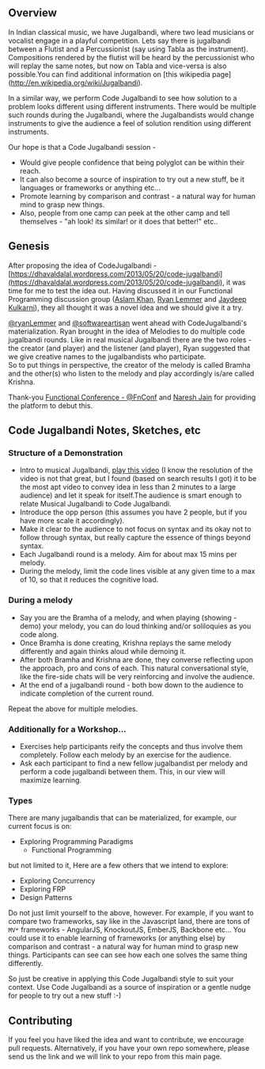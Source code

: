 ## Overview ##
In Indian classical music, we have Jugalbandi, where two lead musicians or vocalist engage in a playful competition. Lets say there is jugalbandi between a Flutist and a Percussionist (say using Tabla as the instrument). Compositions rendered by the flutist will be heard by the percussionist who will replay the same notes, but now on Tabla and vice-versa is also possible.You can find additional information on [this wikipedia page] (http://en.wikipedia.org/wiki/Jugalbandi).

In a similar way, we perform Code Jugalbandi to see how solution to a problem looks different using different instruments. There would be multiple such rounds during the Jugalbandi, where the Jugalbandists would change instruments to give the audience a feel of solution rendition using different instruments.

Our hope is that a Code Jugalbandi session -

* Would give people confidence that being polyglot can be within their reach.
* It can also become a source of inspiration to try out a new stuff, be it languages or frameworks or anything etc...
* Promote learning by comparison and contrast - a natural way for human mind to grasp new things.
* Also, people from one camp can peek at the other camp and tell themselves - "ah look! its similar! or it does that better!" etc..

## Genesis ##
After proposing the idea of CodeJugalbandi - [https://dhavaldalal.wordpress.com/2013/05/20/code-jugalbandi](https://dhavaldalal.wordpress.com/2013/05/20/code-jugalbandi), 
it was time for me to test the idea out.  Having discussed it in our Functional Programming discussion group 
([Aslam Khan](http://f3yourmind.net/), [Ryan Lemmer](https://github.com/uroboros) and [Jaydeep Kulkarni](https://www.linkedin.com/in/jaydeepk)), 
they all thought it was a novel idea and we should give it a try.  

[@ryanLemmer](https://twitter.com/ryanlemmer/) and [@softwareartisan](https://twitter.com/softwareartisan/) went ahead with CodeJugalbandi's materialization.  Ryan brought in the idea of Melodies to 
do multiple code jugalbandi rounds.  Like in real musical Jugalbandi there are the two roles - the creator (and player) and the listener (and player), Ryan suggested that we give creative names to the jugalbandists who participate.  
So to put things in perspective, the creator of the melody is called Bramha and the other(s) who listen to the melody and play accordingly is/are called Krishna.

Thank-you [Functional Conference - @FnConf](http://functionalconf.com/) and [Naresh Jain](https://nareshjain.com/)  for providing the platform to debut this.


## Code Jugalbandi Notes, Sketches, etc ##
### Structure of a Demonstration ###
* Intro to musical Jugalbandi, [play this video](http://www.youtube.com/embed/_WLwoQSIKv4?feature=player_detailpage) (I know the resolution of the video is not that great, but I found (based on search results I got) it to be the most apt video to convey idea in less
than 2 minutes to a large audience) and let it speak for itself.The audience is smart enough to relate Musical Jugalbandi to Code Jugalbandi.
* Introduce the opp person (this assumes you have 2 people, but if you have more scale it accordingly).
* Make it clear to the audience to not focus on syntax and its okay not to follow through syntax, but really capture the   essence of things beyond syntax.
* Each Jugalbandi round is a melody. Aim for about max 15 mins per melody.
* During the melody, limit the code lines visible at any given time to a max of 10, so that it reduces the cognitive
  load.


### During a melody ###
* Say you are the Bramha of a melody, and when playing (showing - demo) your melody, you can do loud thinking and/or soliloquies as you code along.
* Once Bramha is done creating, Krishna replays the same melody differently and again thinks aloud while demoing it.
* After both Bramha and Krishna are done, they converse reflecting upon the approach, pro and cons of each.  This natural conversational style, like the fire-side chats will be very reinforcing and involve the audience.
* At the end of a jugalbandi round - both bow down to the audience to indicate completion of the current round.

Repeat the above for multiple melodies.

### Additionally for a Workshop... ###

* Exercises help participants reify the concepts and thus involve them completely.  Follow each melody by an exercise for the audience.
* Ask each participant to find a new fellow jugalbandist per melody and perform a code jugalbandi between them.  This, in our view will maximize learning.


### Types ###
There are many jugalbandis that can be materialized, for example, our current focus is on:

* Exploring Programming Paradigms
    * Functional Programming

but not limited to it, Here are a few others that we intend to explore:

* Exploring Concurrency
* Exploring FRP 	
* Design Patterns

Do not just limit yourself to the above, however.  For example, if you want to compare two frameworks, say like in the Javascript land, there are tons of `MV*` frameworks - AngularJS, KnockoutJS, EmberJS, Backbone etc... You could use it to enable learning of frameworks (or anything else) by comparison and contrast - a natural way for human mind to grasp new things.  Participants can see can see how each one solves the same thing differently.

So just be creative in applying this Code Jugalbandi style to suit your context.  Use Code Jugalbandi as a source of inspiration or a gentle nudge for people to try out a new stuff :-)


## Contributing ##
If you feel you have liked the idea and want to contribute, we encourage pull requests.  Alternatively, if you have your own repo somewhere, please send us the link and we will link to your repo from this main page.
